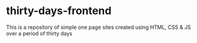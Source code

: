 # thirty-days-frontend
This is a repository of simple one page sites created using HTML, CSS &amp; JS over a period of thirty days

